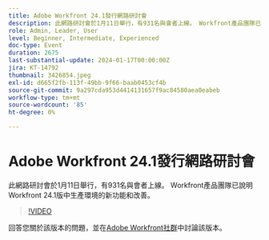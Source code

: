 ```yaml
---
title: Adobe Workfront 24.1發行網路研討會
description: 此網路研討會於1月11日舉行，有931名與會者上線。 Workfront產品團隊已說明Workfront 24.1版中生產環境的新功能和改善。
role: Admin, Leader, User
level: Beginner, Intermediate, Experienced
doc-type: Event
duration: 2675
last-substantial-update: 2024-01-17T00:00:00Z
jira: KT-14792
thumbnail: 3426854.jpeg
exl-id: d665f2fb-113f-49bb-9f66-baab0453cf4b
source-git-commit: 9a297cda953d4414131657f9ac84580aea0eabeb
workflow-type: tm+mt
source-wordcount: '85'
ht-degree: 0%

---
```


# Adobe Workfront 24.1發行網路研討會

此網路研討會於1月11日舉行，有931名與會者上線。 Workfront產品團隊已說明Workfront 24.1版中生產環境的新功能和改善。

>[!VIDEO](https://video.tv.adobe.com/v/3426854/?learn=on)

回答您關於該版本的問題，並在[Adobe Workfront社群](https://experienceleaguecommunities.adobe.com/t5/workfront-discussions/event-follow-up-adobe-workfront-24-1-release-webinar/td-p/645442?profile.language=en)中討論該版本。
